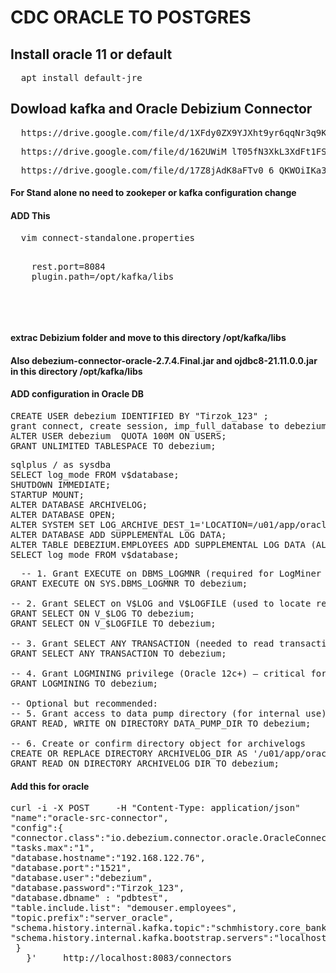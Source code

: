 # CDC ORACLE TO POSTGRES
##   Install oracle 11 or default 
<pre>
  apt install default-jre
</pre>
## Dowload kafka and Oracle Debizium Connector 
<pre>
  https://drive.google.com/file/d/1XFdy0ZX9YJXht9yr6qqNr3q9K99sT9AB/view?usp=sharing
</pre>
<pre>
  https://drive.google.com/file/d/162UWiM_lT05fN3XkL3XdFt1FS5L-uKYV/view?usp=sharing
</pre>
<pre>
  https://drive.google.com/file/d/17Z8jAdK8aFTv0_6_QKWOiIKa3os8vCPs/view?usp=sharing
</pre>
#### For Stand alone no need to zookeper or kafka configuration change
####  ADD This 
<pre>
  vim connect-standalone.properties
  <pre>
    rest.port=8084
    plugin.path=/opt/kafka/libs
  </pre>
</pre>

#### extrac Debizium folder and move to this directory /opt/kafka/libs
#### Also  debezium-connector-oracle-2.7.4.Final.jar and ojdbc8-21.11.0.0.jar  in this directory /opt/kafka/libs
#### ADD configuration in Oracle DB
<pre>
CREATE USER debezium IDENTIFIED BY "Tirzok_123" ;
grant connect, create session, imp_full_database to debezium;
ALTER USER debezium  QUOTA 100M ON USERS;
GRANT UNLIMITED TABLESPACE TO debezium;
</pre>
<pre>
sqlplus / as sysdba
SELECT log_mode FROM v$database;
SHUTDOWN IMMEDIATE;
STARTUP MOUNT;
ALTER DATABASE ARCHIVELOG;
ALTER DATABASE OPEN;
ALTER SYSTEM SET LOG_ARCHIVE_DEST_1='LOCATION=/u01/app/oracle/archivelog';
ALTER DATABASE ADD SUPPLEMENTAL LOG DATA;
ALTER TABLE DEBEZIUM.EMPLOYEES ADD SUPPLEMENTAL LOG DATA (ALL) COLUMNS;
SELECT log_mode FROM v$database;
</pre>

<pre>
  -- 1. Grant EXECUTE on DBMS_LOGMNR (required for LogMiner operations)
GRANT EXECUTE ON SYS.DBMS_LOGMNR TO debezium;

-- 2. Grant SELECT on V$LOG and V$LOGFILE (used to locate redo/archive logs)
GRANT SELECT ON V_$LOG TO debezium;
GRANT SELECT ON V_$LOGFILE TO debezium;

-- 3. Grant SELECT ANY TRANSACTION (needed to read transaction metadata)
GRANT SELECT ANY TRANSACTION TO debezium;

-- 4. Grant LOGMINING privilege (Oracle 12c+) – critical for LogMiner
GRANT LOGMINING TO debezium;

-- Optional but recommended:
-- 5. Grant access to data pump directory (for internal use)
GRANT READ, WRITE ON DIRECTORY DATA_PUMP_DIR TO debezium;

-- 6. Create or confirm directory object for archivelogs
CREATE OR REPLACE DIRECTORY ARCHIVELOG_DIR AS '/u01/app/oracle/archivelog';
GRANT READ ON DIRECTORY ARCHIVELOG_DIR TO debezium;
</pre>

#### Add this for oracle 

<pre>
curl -i -X POST     -H "Content-Type: application/json"     -d '{
"name":"oracle-src-connector",
"config":{
"connector.class":"io.debezium.connector.oracle.OracleConnector",
"tasks.max":"1",
"database.hostname":"192.168.122.76",
"database.port":"1521",
"database.user":"debezium",
"database.password":"Tirzok_123",
"database.dbname" : "pdbtest",
"table.include.list": "demouser.employees",
"topic.prefix":"server_oracle",
"schema.history.internal.kafka.topic":"schmhistory.core_banking",
"schema.history.internal.kafka.bootstrap.servers":"localhost:9092"
 }
   }'     http://localhost:8083/connectors
  
</pre>
